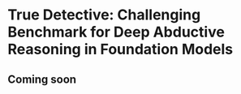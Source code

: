 # True Detective: Challenging Benchmark for Deep Abductive Reasoning in Foundation Models
## Coming soon


